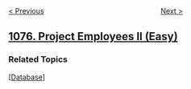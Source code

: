 <!--|This file generated by command(leetcode description); DO NOT EDIT.    |-->
<!--+----------------------------------------------------------------------+-->
<!--|@author    openset <openset.wang@gmail.com>                           |-->
<!--|@link      https://github.com/openset                                 |-->
<!--|@home      https://github.com/openset/leetcode                        |-->
<!--+----------------------------------------------------------------------+-->

[< Previous](../project-employees-i "Project Employees I")
　　　　　　　　　　　　　　　　
[Next >](../project-employees-iii "Project Employees III")

## [1076. Project Employees II (Easy)](https://leetcode.com/problems/project-employees-ii "项目员工II")



### Related Topics
  [[Database](../../tag/database/README.md)]
